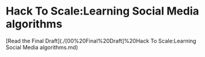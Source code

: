 # Hack To Scale:Learning Social Media algorithms

[Read the Final Draft](./[00%20Final%20Draft]%20Hack To Scale:Learning Social Media algorithms.md)
